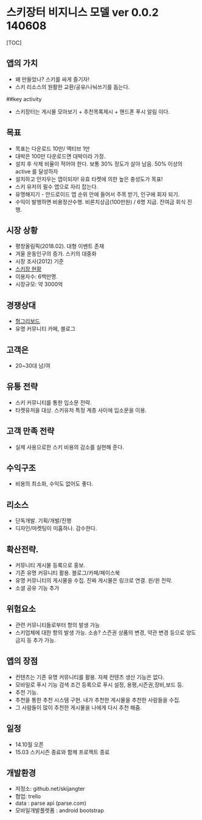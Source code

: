 

# 스키장터 비지니스 모델 ver 0.0.2 140608

[TOC]

## 앱의 가치
- 왜 만들었나? 스키를 싸게 즐기자!
- 스키 리소스의 원활한 교환/공유/나눠쓰기를 돕는다.

##key activity
- 스키장터는 게시물 모아보기 + 추천목록제시 + 핸드폰 푸시 알림 이다.

## 목표
- 목표는 다운로드 10만/ 액티브 1만
- 대박은 100만 다운로드면 대박이라 가정.
- 설치 후 삭제 비율이 적어야 한다. 보통 30% 정도가 살아 남음. 50% 이상의 active 를 달성하자
- 설치하고 안지우는 앱이되자! 유효 타켓에 의한 높은 충성도가 목표!
- 스키 유저의 필수 앱으로 자리 잡는다.
- 유명해지기 - 안드로이드 앱 순위 안에 들어서 주목 받기, 인구에 회자 되기.
- 수익이 발행하면 비용정산수행. 비론치상금(100만원) / 6명 지급. 잔여금 회식 진행.

## 시장 상황
- 평창올림픽(2018.02). 대형 이벤트 존재
- 겨울 운동인구의 증가. 스키의 대중화
- 시장 조사(2012) 기준
- [스키장 현황](http://www.tour.go.kr/stat/IS2/IS_ski_lst.asp)
- 이용자수: 6백만명.
- 시장규모: 약 3000억

## 경쟁상대
- [헝그리보드](http://www.hungryboarder.com/index.php?&mid=Openmarket11&search_target=title_content&search_keyword=%EA%B6%8C&document_srl=27353467)
- 유명 커뮤니티 카페, 블로그

## 고객은
- 20~30대 남/여

## 유통 전략 
- 스키 커뮤니티를 통한 입소문 전략.
- 타켓유저을 대상. 스키유저 특정 계층 사이에 입소문을 이용.

## 고객 만족 전략
- 실제 사용으로한 스키 비용의 감소를 실현해 준다.

## 수익구조
- 비용의 최소화, 수익도 없어도 좋다.

## 리소스 
- 단독개발. 기획/개발/진행
- 디자인/마켓팅이 미홉하나. 감수한다.

## 확산전략. 
- 커뮤니티 게시물 등록으로 홍보.
- 기존 유명 커뮤니티 활용. 블로그/카페/페이스북
- 유명 커뮤니티의 게시물을 수집. 진짜 게시물은 링크로 연결. 윈/윈 전략.
- 소셜 공유 기능 추가

## 위험요소
- 관련 커뮤니티들로부터 항의 발생 가능 
- 스키업체에 대한 항의 발생 가능. 소송? 스즌권 상품의 변경, 약관 변경 등으로 양도 금지 등 추가 가능.

## 앱의 장점
- 컨텐츠는 기존 유명 커뮤니티를 활용. 자체 컨텐츠 생산 기능은 없다. 
- 모바일로 푸시 기능 검색 조건 등록으로 푸시 설정, 용평,시즌권,장비,보드 등.
- 추천 기능.
 - 추천을 통한 추천 시스템 구현. 내가 추천한 게시물을 추천한 사람들을 수집.
 - 그 사람들이 많이 추천한 게시물을 나에게 다시 추천 해줌.

## 일정
- 14.10월 오픈
- 15.03 스키시즌 종료와 함께 프로젝트 종료

## 개발환경
- 저정소: github.net/skijangter
- 협업: trello
- data : parse api (parse.com)
- 모바일개발플렛폼 :  android bootstrap

